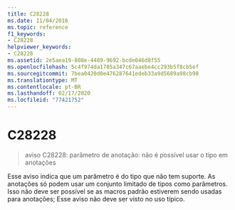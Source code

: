 ```yaml
---
title: C28228
ms.date: 11/04/2016
ms.topic: reference
f1_keywords:
- C28228
helpviewer_keywords:
- C28228
ms.assetid: 2e5aea19-808e-4489-9692-bcde046d8f55
ms.openlocfilehash: 5c4f974da1785a347c67aaebe4cc293b5f8cb5ef
ms.sourcegitcommit: 7bea0420d0e476287641edeb33a9d5689a98cb98
ms.translationtype: MT
ms.contentlocale: pt-BR
ms.lasthandoff: 02/17/2020
ms.locfileid: "77421752"
---
```

# <a name="c28228"></a>C28228

> aviso C28228: parâmetro de anotação: não é possível usar o tipo em anotações

Esse aviso indica que um parâmetro é do tipo que não tem suporte. As anotações só podem usar um conjunto limitado de tipos como parâmetros. Isso não deve ser possível se as macros padrão estiverem sendo usadas para anotações; Esse aviso não deve ser visto no uso típico.
